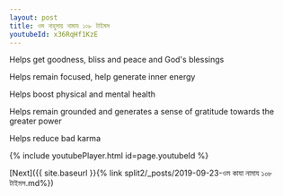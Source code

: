 ```yaml
---
layout: post
title: ওম নাহুসায় নামায ১০৮ টাইমস
youtubeId: x36RqHf1KzE
---
```

 
 
Helps get goodness, bliss and peace and God's blessings
 
Helps remain focused, help generate inner energy 
 
Helps boost physical and mental health 
 
Helps remain grounded and generates a sense of gratitude towards the greater power 
 
Helps reduce bad karma
 
 
 
 


{% include youtubePlayer.html id=page.youtubeId %}
 
[Next]({{ site.baseurl }}{% link  split2/_posts/2019-09-23-ওম কাযা নামায  ১০৮ টাইমস.md%})
 
